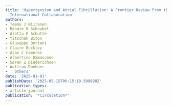 ```yaml
---
title: 'Hypertension and Atrial Fibrillation: A Frontier Review From the AF-SCREEN
  International Collaboration'
authors:
- Teemu J Niiranen
- Renate B Schnabel
- Aletta E Schutte
- Yitschak Biton
- Giuseppe Boriani
- Claire Buckley
- Alan C Cameron
- Albertino Damasceno
- Søren Z Diederichsen
- Wolfram Doehner
- ' others'
date: '2025-01-01'
publishDate: '2025-05-15T06:15:10.599898Z'
publication_types:
- article-journal
publication: '*Circulation*'
---
```

